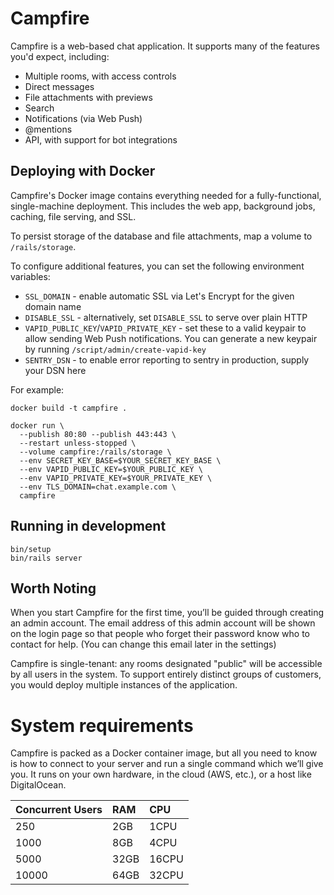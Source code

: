 # Campfire

Campfire is a web-based chat application. It supports many of the features you'd
expect, including:

- Multiple rooms, with access controls
- Direct messages
- File attachments with previews
- Search
- Notifications (via Web Push)
- @mentions
- API, with support for bot integrations

## Deploying with Docker

Campfire's Docker image contains everything needed for a fully-functional,
single-machine deployment. This includes the web app, background jobs, caching,
file serving, and SSL.

To persist storage of the database and file attachments, map a volume to `/rails/storage`.

To configure additional features, you can set the following environment variables:

- `SSL_DOMAIN` - enable automatic SSL via Let's Encrypt for the given domain name
- `DISABLE_SSL` - alternatively, set `DISABLE_SSL` to serve over plain HTTP
- `VAPID_PUBLIC_KEY`/`VAPID_PRIVATE_KEY` - set these to a valid keypair to
  allow sending Web Push notifications. You can generate a new keypair by running
  `/script/admin/create-vapid-key`
- `SENTRY_DSN` - to enable error reporting to sentry in production, supply your
  DSN here

For example:

    docker build -t campfire .

    docker run \
      --publish 80:80 --publish 443:443 \
      --restart unless-stopped \
      --volume campfire:/rails/storage \
      --env SECRET_KEY_BASE=$YOUR_SECRET_KEY_BASE \
      --env VAPID_PUBLIC_KEY=$YOUR_PUBLIC_KEY \
      --env VAPID_PRIVATE_KEY=$YOUR_PRIVATE_KEY \
      --env TLS_DOMAIN=chat.example.com \
      campfire

## Running in development

    bin/setup
    bin/rails server

## Worth Noting

When you start Campfire for the first time, you’ll be guided through
creating an admin account.
The email address of this admin account will be shown on the login page
so that people who forget their password know who to contact for help.
(You can change this email later in the settings)

Campfire is single-tenant: any rooms designated "public" will be accessible by
all users in the system. To support entirely distinct groups of customers, you
would deploy multiple instances of the application.

# System requirements 
Campfire is packed as a Docker container image, but all you need to know is how to connect to your server and run a single command which we’ll give you. It runs on your own hardware, in the cloud (AWS, etc.), or a host like DigitalOcean.

| Concurrent Users | RAM  | CPU   |
| :--------------- | :--- | :---- |
| 250              | 2GB  | 1CPU  |
| 1000             | 8GB  | 4CPU  |
| 5000             | 32GB | 16CPU |
| 10000            | 64GB | 32CPU |
